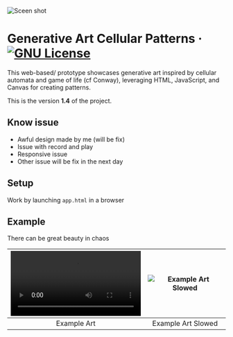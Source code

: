 ![Sceen shot]([http://url/to/img.png](https://github.com/strawberry-development/generative-art-cellular-patterns/blob/main/example/Screenshot%202024-07-30%20at%2020-44-27%20Generative%20Art%20Cellular%20Patterns.png))

# Generative Art Cellular Patterns &middot; [![GNU License](https://img.shields.io/badge/license-GNU-blue.svg)](https://github.com/strawberry-development/generative-art-cellular-patterns/blob/main/LICENSE)
This web-based/ prototype showcases generative art inspired by cellular automata and game of life (cf Conway), leveraging HTML, JavaScript, and Canvas for creating patterns. 

This is the version **1.4** of the project.

## Know issue
- Awful design made by me (will be fix)
- Issue with record and play
- Responsive issue
- Other issue will be fix in the next day

## Setup

Work by launching `app.html` in a browser

## Example

There can be great beauty in chaos

| ![Example Art](https://github.com/strawberry-development/generative-art-cellular-patterns/blob/main/example/original_2024-07-30T18-43-31-593Z.mp4) | ![Example Art Slowed]() |
|:---:|:---:|
| Example Art | Example Art Slowed |
